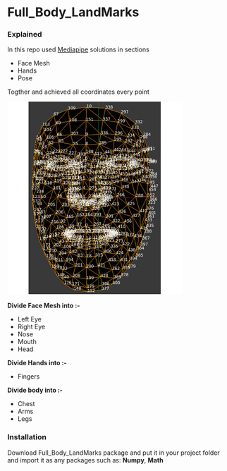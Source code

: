 # Full_Body_LandMarks

### Explained

In this repo used [Mediapipe](https://google.github.io/mediapipe/solutions/solutions.html) solutions in sections

- Face Mesh
- Hands
- Pose

Togther and achieved all coordinates every point


![alt text](Landmarks.gif)


**Divide Face Mesh into :-**

- Left Eye
- Right Eye
- Nose
- Mouth
- Head

**Divide Hands into :-**

- Fingers

**Divide body into :-**

- Chest
- Arms
- Legs


### Installation

Download Full_Body_LandMarks package and put it in your project folder and import it as any packages such as: **Numpy**, **Math**
